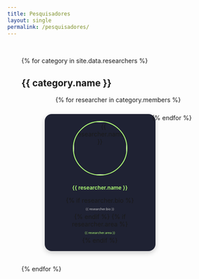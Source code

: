 ```yaml
---
title: Pesquisadores
layout: single
permalink: /pesquisadores/
---
```


<style>
.researchers-container {
  padding: 2rem;
}

.category-container {
  display: flex;
  flex-wrap: wrap;
  gap: 1.5rem;
  justify-content: center;
  margin-bottom: 2rem;
}

.researcher {
  background-color: #1f2233;
  border-radius: 1rem;
  box-shadow: 0 4px 12px rgba(0, 0, 0, 0.2);
  width: 220px;
  min-height: 280px;
  padding: 1rem;
  display: flex;
  flex-direction: column;
  align-items: center; /* Centraliza a imagem horizontalmente */
  justify-content: space-between; /* Distribui imagem e nome com espaço entre */
  text-align: center;
  transition: transform 0.3s ease;
}

.researcher:hover {
  transform: translateY(-5px);
}

.researcher-image {
  width: 120px;
  height: 120px;
  object-fit: cover;
  border-radius: 50%;
  border: 2px solid #b0fe76;
  margin-bottom: 0.5rem;
}

.researcher-name {
  font-size: 0.75rem;
  font-weight: 600;
  color: #b0fe76;
  min-height: 2rem;
  display: flex;
  align-items: center;
  justify-content: center;
}


.researcher-name a {
  color: #b0fe76;
  text-decoration: none;
}

.researcher-name a:hover {
  text-decoration: underline;
}

.researcher-link-wrapper {
  text-decoration: none;
  width: 220px;
}

.researcher-link-wrapper:hover .researcher-name {
  text-decoration: underline;
}

.researcher-bio {
  font-size: 0.45rem;
  color: #ccc;
  margin-top: 0.25rem;
}

.researcher-area {
  font-size: 0.45rem;
  color: #b0fe76;
  margin-top: 0.25rem;
}

@media (max-width: 992px) {
  .category-container {
    justify-content: center;
  }
}

@media (max-width: 600px) {
  .researcher {
    width: 80%;
  }
}

</style>


<div class="researchers-container">
    {% for category in site.data.researchers %}
    <h2>{{ category.name }}</h2> 
    <div class="category-container">
        {% for researcher in category.members %}
        <a href="{{ researcher.url }}" class="researcher-link-wrapper">
        <div class="researcher">
            <img src="{{ researcher.image }}" alt="{{ researcher.name }}" class="researcher-image">
            <div class="researcher-name">{{ researcher.name }}</div>
            {% if researcher.bio %}
            <div class="researcher-bio">{{ researcher.bio }}</div>
            {% endif %}
            {% if researcher.area %}
            <div class="researcher-area">{{ researcher.area }}</div>
            {% endif %}
        </div>
        </a>
        {% endfor %}
    </div>
    {% endfor %}
</div>

